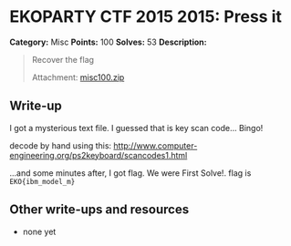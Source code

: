 # EKOPARTY CTF 2015 2015: Press it

**Category:** Misc
**Points:** 100
**Solves:** 53
**Description:**

> Recover the flag
> 
> Attachment: [misc100.zip](./misc100.zip)


## Write-up
I got a mysterious text file. I guessed that is key scan code... Bingo!

decode by hand using this: http://www.computer-engineering.org/ps2keyboard/scancodes1.html

...and some minutes after, I got flag. We were First Solve!.
flag is `EKO{ibm_model_m}`

## Other write-ups and resources

* none yet
